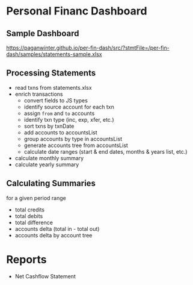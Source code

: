# Personal Financ Dashboard

## Sample Dashboard
https://paganwinter.github.io/per-fin-dash/src/?stmtFile=/per-fin-dash/samples/statements-sample.xlsx


## Processing Statements
<!-- - read rules from rules.xlsx -->
- read txns from statements.xlsx
- enrich transactions
  - convert fields to JS types
  - identify source account for each txn
  - assign `from` and `to` accounts
  - identify txn type (inc, exp, xfer, etc.)
  - sort txns by txnDate
  - add accounts to accountsList
  - group accounts by type in accountsList
  - generate accounts tree from accountsList
  - calculate date ranges (start & end dates, months & years list, etc.)
- calculate monthly summary
- calculate yearly summary

## Calculating Summaries
for a given period range
- total credits
- total debits
- total difference
- accounts delta (total in - total out)
- accounts delta by account tree

# Reports
- Net Cashflow Statement
